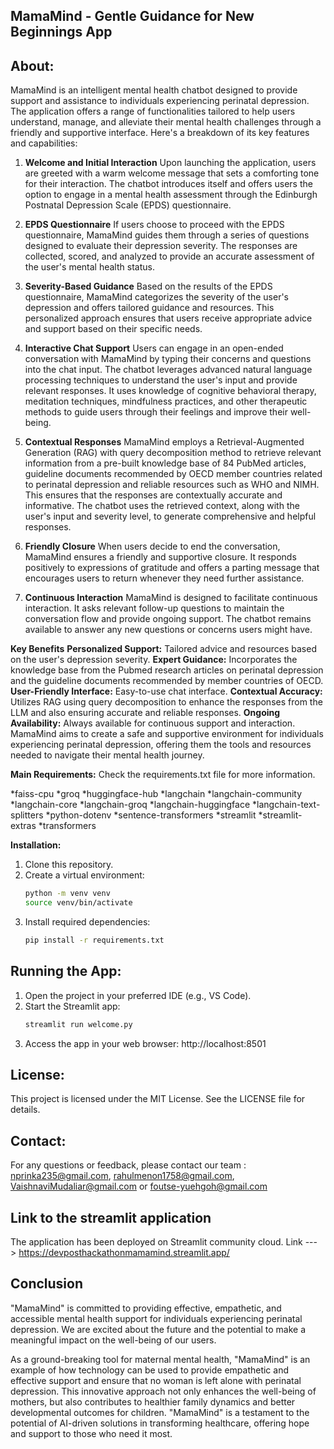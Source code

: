 ## MamaMind - Gentle Guidance for New Beginnings App

## About: 
MamaMind is an intelligent mental health chatbot designed to provide support and assistance to individuals experiencing perinatal depression. The application offers a range of functionalities tailored to help users understand, manage, and alleviate their mental health challenges through a friendly and supportive interface. Here's a breakdown of its key features and capabilities:

1. **Welcome and Initial Interaction**
Upon launching the application, users are greeted with a warm welcome message that sets a comforting tone for their interaction. The chatbot introduces itself and offers users the option to engage in a mental health assessment through the Edinburgh Postnatal Depression Scale (EPDS) questionnaire.

2. **EPDS Questionnaire**
If users choose to proceed with the EPDS questionnaire, MamaMind guides them through a series of questions designed to evaluate their depression severity. The responses are collected, scored, and analyzed to provide an accurate assessment of the user's mental health status.

3. **Severity-Based Guidance**
Based on the results of the EPDS questionnaire, MamaMind categorizes the severity of the user's depression and offers tailored guidance and resources. This personalized approach ensures that users receive appropriate advice and support based on their specific needs.

4. **Interactive Chat Support**
Users can engage in an open-ended conversation with MamaMind by typing their concerns and questions into the chat input. The chatbot leverages advanced natural language processing techniques to understand the user's input and provide relevant responses. It uses knowledge of cognitive behavioral therapy, meditation techniques, mindfulness practices, and other therapeutic methods to guide users through their feelings and improve their well-being.

5. **Contextual Responses**
MamaMind employs a Retrieval-Augmented Generation (RAG) with query decomposition method to retrieve relevant information from a pre-built knowledge base of 84 PubMed articles, guideline documents recommended by OECD member countries related to perinatal depression and reliable resources such as WHO and NIMH. This ensures that the responses are contextually accurate and informative. The chatbot uses the retrieved context, along with the user's input and severity level, to generate comprehensive and helpful responses.

6. **Friendly Closure**
When users decide to end the conversation, MamaMind ensures a friendly and supportive closure. It responds positively to expressions of gratitude and offers a parting message that encourages users to return whenever they need further assistance.

7. **Continuous Interaction**
MamaMind is designed to facilitate continuous interaction. It asks relevant follow-up questions to maintain the conversation flow and provide ongoing support. The chatbot remains available to answer any new questions or concerns users might have.

**Key Benefits**
**Personalized Support:** Tailored advice and resources based on the user's depression severity.
**Expert Guidance:** Incorporates the knowledge base from the Pubmed research articles on perinatal depression and the guideline documents recommended by member countries of OECD. 
**User-Friendly Interface:** Easy-to-use chat interface.
**Contextual Accuracy:** Utilizes RAG using query decomposition to enhance the responses from the LLM and also ensuring accurate and reliable responses.
**Ongoing Availability:** Always available for continuous support and interaction.
MamaMind aims to create a safe and supportive environment for individuals experiencing perinatal depression, offering them the tools and resources needed to navigate their mental health journey.


**Main Requirements:**
Check the requirements.txt file for more information.

*faiss-cpu
*groq
*huggingface-hub
*langchain
*langchain-community
*langchain-core
*langchain-groq
*langchain-huggingface
*langchain-text-splitters
*python-dotenv
*sentence-transformers
*streamlit
*streamlit-extras
*transformers

**Installation:**

1. Clone this repository.
2. Create a virtual environment:
    ```bash
    python -m venv venv
    source venv/bin/activate
    ```
3. Install required dependencies:
    ```bash
    pip install -r requirements.txt
    ```

## **Running the App:**

1. Open the project in your preferred IDE (e.g., VS Code).
2. Start the Streamlit app:
    ```bash
    streamlit run welcome.py
    ```
3. Access the app in your web browser: http://localhost:8501

## **License:**

This project is licensed under the MIT License. See the LICENSE file for details.

## **Contact:**

For any questions or feedback, please contact our team : nprinka235@gmail.com, rahulmenon1758@gmail.com, VaishnaviMudaliar@gmail.com or foutse-yuehgoh@gmail.com

## Link to the streamlit application

The application has been deployed on Streamlit community cloud. 
Link ---> https://devposthackathonmamamind.streamlit.app/

## Conclusion
"MamaMind" is committed to providing effective, empathetic, and accessible mental health support for individuals experiencing perinatal depression. We are excited about the future and the potential to make a meaningful impact on the well-being of our users.

As a ground-breaking tool for maternal mental health, "MamaMind" is an example of how technology can be used to provide empathetic and effective support and ensure that no woman is left alone with perinatal depression. This innovative approach not only enhances the well-being of mothers, but also contributes to healthier family dynamics and better developmental outcomes for children. "MamaMind" is a testament to the potential of AI-driven solutions in transforming healthcare, offering hope and support to those who need it most.



